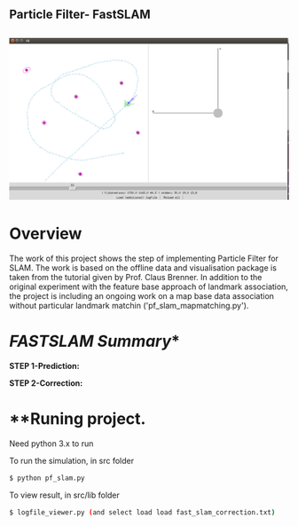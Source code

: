 ## **Particle Filter- FastSLAM**
![project][image0]
---

[//]: # (Image References)
[image0]: ./images/viewer.png "result"


# **Overview**
The work of this project shows the step of implementing Particle Filter for SLAM. The work is based on the offline data and visualisation package is taken from the tutorial given by Prof. Claus Brenner. In addition to the original experiment with the feature base approach of landmark association, the project is including an ongoing work on a map base data association without particular landmark matchin ('pf_slam_mapmatching.py'). 


# *FASTSLAM Summary**

**STEP 1-Prediction:**


**STEP 2-Correction:**



# **Runing project.
Need python 3.x to run

To run the simulation, in src folder
```sh
$ python pf_slam.py
```

To view result, in src/lib folder
```sh
$ logfile_viewer.py (and select load load fast_slam_correction.txt)
```
